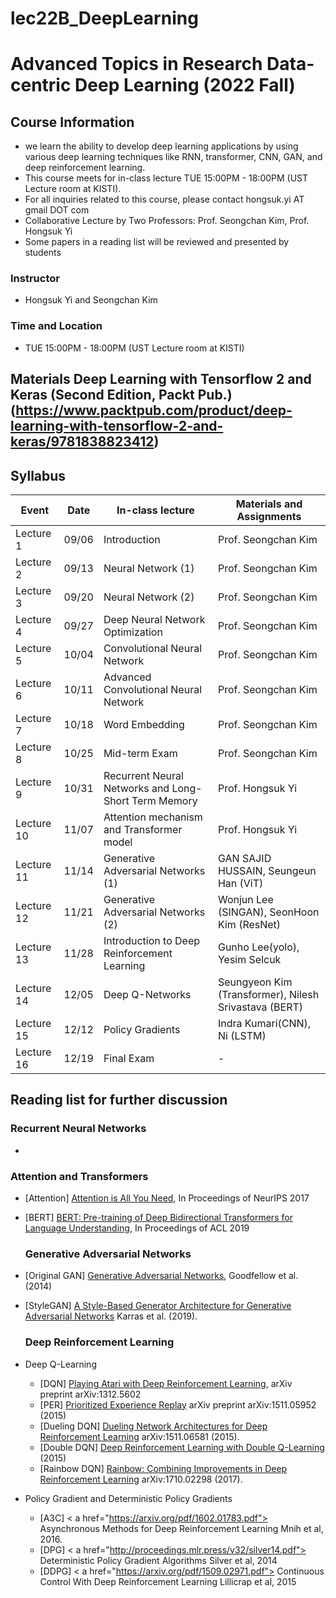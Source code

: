 # lec22B_DeepLearning
# Advanced Topics in Research Data-centric Deep Learning (2022 Fall)  
## Course Information
- we learn the ability to develop deep learning applications by using various deep learning techniques like RNN, transformer, CNN, GAN, and deep reinforcement learning.
- This course meets for in-class lecture TUE 15:00PM - 18:00PM (UST Lecture room at KISTI).
- For all inquiries related to this course, please contact hongsuk.yi AT gmail DOT com
- Collaborative Lecture by Two Professors: Prof. Seongchan Kim, Prof. Hongsuk Yi
- Some papers in a reading list will be reviewed and presented by students
### Instructor
- Hongsuk Yi and Seongchan Kim 
### Time and Location
-  TUE 15:00PM - 18:00PM (UST Lecture room at KISTI)
## Materials  Deep Learning with Tensorflow 2 and Keras (Second Edition, Packt Pub.) (https://www.packtpub.com/product/deep-learning-with-tensorflow-2-and-keras/9781838823412)


## Syllabus
Event|Date|In-class lecture|Materials and Assignments
|---------|----|-------------|------------|
Lecture 1|09/06|Introduction |Prof. Seongchan Kim | 
Lecture 2|09/13|Neural Network (1) |Prof. Seongchan Kim | 
Lecture 3|09/20|Neural Network (2) | Prof. Seongchan Kim | 
Lecture 4|09/27|Deep Neural Network Optimization | Prof. Seongchan Kim | 
Lecture 5|10/04|Convolutional Neural Network | Prof. Seongchan Kim | 
Lecture 6|10/11|Advanced Convolutional Neural Network| Prof. Seongchan Kim | 
Lecture 7|10/18|Word Embedding | Prof. Seongchan Kim | 
Lecture 8|10/25|Mid-term Exam | Prof. Seongchan Kim | 
Lecture 9|10/31|Recurrent Neural Networks and Long-Short Term Memory  | Prof. Hongsuk Yi| 
Lecture 10|11/07|Attention mechanism and Transformer model | Prof. Hongsuk Yi | 
Lecture 11|11/14|Generative Adversarial Networks (1) | GAN SAJID HUSSAIN, Seungeun Han (ViT) | 
Lecture 12|11/21|Generative Adversarial Networks (2)  |Wonjun Lee (SINGAN), SeonHoon Kim (ResNet) | 
Lecture 13|11/28|Introduction to Deep Reinforcement Learning| Gunho Lee(yolo), Yesim Selcuk | 
Lecture 14|12/05|Deep Q-Networks | Seungyeon Kim (Transformer), Nilesh Srivastava (BERT)| 
Lecture 15|12/12|Policy Gradients  | Indra Kumari(CNN), Ni (LSTM)| 
Lecture 16|12/19|Final Exam |-| 


## Reading list for further discussion
  
### Recurrent Neural Networks
- 

### Attention and Transformers

- [Attention] <a href=https://arxiv.org/pdf/1706.03762.pdf> Attention is All You Need</a>, In Proceedings of NeurIPS 2017  
  
- [BERT] <a href=https://www.aclweb.org/anthology/N19-1423> BERT: Pre-training of Deep Bidirectional Transformers for Language Understanding</a>, In Proceedings of ACL 2019

  ### Generative Adversarial Networks  
  
- [Original GAN] <a href="https://arxiv.org/pdf/1406.2661.pdf"> Generative Adversarial Networks</a>, Goodfellow et al. (2014)
- [StyleGAN] <a href="https://arxiv.org/pdf/1812.04948.pdf"> A Style-Based Generator Architecture for Generative Adversarial Networks</a>  Karras et al. (2019).
 

  ### Deep Reinforcement Learning           
- Deep Q-Learning
  - [DQN] <a href="https://www.cs.toronto.edu/~vmnih/docs/dqn.pdf"> Playing Atari with Deep Reinforcement Learning</a>, arXiv preprint arXiv:1312.5602  
  - [PER] <a href="https://arxiv.org/pdf/1511.05952.pdf"> Prioritized Experience Replay</a> arXiv preprint arXiv:1511.05952 (2015) 
  - [Dueling DQN] <a href="https://arxiv.org/pdf/1511.06581.pdf"> Dueling Network Architectures for Deep Reinforcement Learning</a> arXiv:1511.06581 (2015).  
  - [Double DQN] <a href="https://arxiv.org/pdf/1509.06461.pdf">  Deep Reinforcement Learning with Double Q-Learning</a> (2015)  
  - [Rainbow DQN] <a href="https://arxiv.org/pdf/1710.02298.pdf"> Rainbow: Combining Improvements in Deep Reinforcement Learning</a> arXiv:1710.02298 (2017).  
- Policy Gradient and  Deterministic Policy Gradients    
  - [A3C] < a href="https://arxiv.org/pdf/1602.01783.pdf"> Asynchronous Methods for Deep Reinforcement Learning</a> Mnih et al, 2016.  
  - [DPG] < a href="http://proceedings.mlr.press/v32/silver14.pdf"> Deterministic Policy Gradient Algorithms</a> Silver et al, 2014  
  - [DDPG] < a href="https://arxiv.org/pdf/1509.02971.pdf"> Continuous Control With Deep Reinforcement Learning</a> Lillicrap et al, 2015
